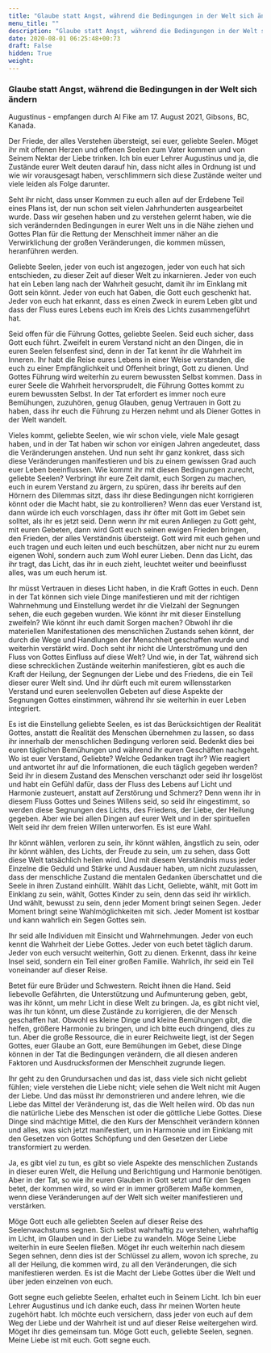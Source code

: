 ```yaml
---
title: "Glaube statt Angst, während die Bedingungen in der Welt sich ändern"
menu_title: ""
description: "Glaube statt Angst, während die Bedingungen in der Welt sich ändern"
date: 2020-08-01 06:25:48+00:73
draft: False
hidden: True
weight:
---
```

### Glaube statt Angst, während die Bedingungen in der Welt sich ändern

Augustinus - empfangen durch Al Fike am 17. August 2021, Gibsons, BC, Kanada.

Der Friede, der alles Verstehen übersteigt, sei euer, geliebte Seelen. Möget ihr mit offenen Herzen und offenen Seelen zum Vater kommen und von Seinem Nektar der Liebe trinken. Ich bin euer Lehrer Augustinus und ja, die Zustände eurer Welt deuten darauf hin, dass nicht alles in Ordnung ist und wie wir vorausgesagt haben, verschlimmern sich diese Zustände weiter und viele leiden als Folge darunter.

Seht ihr nicht, dass unser Kommen zu euch allen auf der Erdebene Teil eines Plans ist, der nun schon seit vielen Jahrhunderten ausgearbeitet wurde. Dass wir gesehen haben und zu verstehen gelernt haben, wie die sich verändernden Bedingungen in eurer Welt uns in die Nähe ziehen und Gottes Plan für die Rettung der Menschheit immer näher an die Verwirklichung der großen Veränderungen, die kommen müssen, heranführen werden.  

Geliebte Seelen, jeder von euch ist angezogen, jeder von euch hat sich entschieden, zu dieser Zeit auf dieser Welt zu inkarnieren. Jeder von euch hat ein Leben lang nach der Wahrheit gesucht, damit ihr im Einklang mit Gott sein könnt. Jeder von euch hat Gaben, die Gott euch geschenkt hat. Jeder von euch hat erkannt, dass es einen Zweck in eurem Leben gibt und dass der Fluss eures Lebens euch im Kreis des Lichts zusammengeführt hat.

Seid offen für die Führung Gottes, geliebte Seelen. Seid euch sicher, dass Gott euch führt. Zweifelt in eurem Verstand nicht an den Dingen, die in euren Seelen felsenfest sind, denn in der Tat kennt ihr die Wahrheit im Inneren. Ihr habt die Reise eures Lebens in einer Weise verstanden, die euch zu einer Empfänglichkeit und Offenheit bringt, Gott zu dienen. Und Gottes Führung wird weiterhin zu eurem bewussten Selbst kommen. Dass in eurer Seele die Wahrheit hervorsprudelt, die Führung Gottes kommt zu eurem bewussten Selbst. In der Tat erfordert es immer noch eure Bemühungen, zuzuhören, genug Glauben, genug Vertrauen in Gott zu haben, dass ihr euch die Führung zu Herzen nehmt und als Diener Gottes in der Welt wandelt.

Vieles kommt, geliebte Seelen, wie wir schon viele, viele Male gesagt haben, und in der Tat haben wir schon vor einigen Jahren angedeutet, dass die Veränderungen anstehen. Und nun seht ihr ganz konkret, dass sich diese Veränderungen manifestieren und bis zu einem gewissen Grad auch euer Leben beeinflussen. Wie kommt ihr mit diesen Bedingungen zurecht, geliebte Seelen? Verbringt ihr eure Zeit damit, euch Sorgen zu machen, euch in eurem Verstand zu ärgern, zu spüren, dass ihr bereits auf den Hörnern des Dilemmas sitzt, dass ihr diese Bedingungen nicht korrigieren könnt oder die Macht habt, sie zu kontrollieren? Wenn das euer Verstand ist, dann würde ich euch vorschlagen, dass ihr öfter mit Gott im Gebet sein solltet, als ihr es jetzt seid.  Denn wenn ihr mit euren Anliegen zu Gott geht, mit euren Gebeten, dann wird Gott euch seinen ewigen Frieden bringen, den Frieden, der alles Verständnis übersteigt. Gott wird mit euch gehen und euch tragen und euch leiten und euch beschützen, aber nicht nur zu eurem eigenen Wohl, sondern auch zum Wohl eurer Lieben. Denn das Licht, das ihr tragt, das Licht, das ihr in euch zieht, leuchtet weiter und beeinflusst alles, was um euch herum ist.

Ihr müsst Vertrauen in dieses Licht haben, in die Kraft Gottes in euch. Denn in der Tat können sich viele Dinge manifestieren und mit der richtigen Wahrnehmung und Einstellung werdet ihr die Vielzahl der Segnungen sehen, die euch gegeben wurden. Wie könnt ihr mit dieser Einstellung zweifeln? Wie könnt ihr euch damit Sorgen machen? Obwohl ihr die materiellen Manifestationen des menschlichen Zustands sehen könnt, der durch die Wege und Handlungen der Menschheit geschaffen wurde und weiterhin verstärkt wird. Doch seht ihr nicht die Unterströmung und den Fluss von Gottes Einfluss auf diese Welt? Und wie, in der Tat, während sich diese schrecklichen Zustände weiterhin manifestieren, gibt es auch die Kraft der Heilung, der Segnungen der Liebe und des Friedens, die ein Teil dieser eurer Welt sind. Und ihr dürft euch mit eurem willensstarken Verstand und euren seelenvollen Gebeten auf diese Aspekte der Segnungen Gottes einstimmen, während ihr sie weiterhin in euer Leben integriert.

Es ist die Einstellung geliebte Seelen, es ist das Berücksichtigen der Realität Gottes, anstatt die Realität des Menschen übernehmen zu lassen, so dass ihr innerhalb der menschlichen Bedingung verloren seid. Bedenkt dies bei euren täglichen Bemühungen und während ihr euren Geschäften nachgeht. Wo ist euer Verstand, Geliebte? Welche Gedanken tragt ihr? Wie reagiert und antwortet ihr auf die Informationen, die euch täglich gegeben werden? Seid ihr in diesem Zustand des Menschen verschanzt oder seid ihr losgelöst und habt ein Gefühl dafür, dass der Fluss des Lebens auf Licht und Harmonie zusteuert, anstatt auf Zerstörung und Schmerz? Denn wenn ihr in diesem Fluss Gottes und Seines Willens seid, so seid ihr eingestimmt, so werden diese Segnungen des Lichts, des Friedens, der Liebe, der Heilung gegeben. Aber wie bei allen Dingen auf eurer Welt und in der spirituellen Welt seid ihr dem freien Willen unterworfen. Es ist eure Wahl.

Ihr könnt wählen, verloren zu sein, ihr könnt wählen, ängstlich zu sein, oder ihr könnt wählen, des Lichts, der Freude zu sein, um zu sehen, dass Gott diese Welt tatsächlich heilen wird. Und mit diesem Verständnis muss jeder Einzelne die Geduld und Stärke und Ausdauer haben, um nicht zuzulassen, dass der menschliche Zustand die mentalen Gedanken überschattet und die Seele in ihren Zustand einhüllt. Wählt das Licht, Geliebte, wählt, mit Gott im Einklang zu sein, wählt, Gottes Kinder zu sein, denn das seid ihr wirklich. Und wählt, bewusst zu sein, denn jeder Moment bringt seinen Segen. Jeder Moment bringt seine Wahlmöglichkeiten mit sich. Jeder Moment ist kostbar und kann wahrlich ein Segen Gottes sein.

Ihr seid alle Individuen mit Einsicht und Wahrnehmungen. Jeder von euch kennt die Wahrheit der Liebe Gottes. Jeder von euch betet täglich darum. Jeder von euch versucht weiterhin, Gott zu dienen. Erkennt, dass ihr keine Insel seid, sondern ein Teil einer großen Familie. Wahrlich, ihr seid ein Teil voneinander auf dieser Reise.

Betet für eure Brüder und Schwestern. Reicht ihnen die Hand. Seid liebevolle Gefährten, die Unterstützung und Aufmunterung geben, gebt, was ihr könnt, um mehr Licht in diese Welt zu bringen. Ja, es gibt nicht viel, was ihr tun könnt, um diese Zustände zu korrigieren, die der Mensch geschaffen hat. Obwohl es kleine Dinge und kleine Bemühungen gibt, die helfen, größere Harmonie zu bringen, und ich bitte euch dringend, dies zu tun. Aber die große Ressource, die in eurer Reichweite liegt, ist der Segen Gottes, euer Glaube an Gott, eure Bemühungen im Gebet, diese Dinge können in der Tat die Bedingungen verändern, die all diesen anderen Faktoren und Ausdrucksformen der Menschheit zugrunde liegen.

Ihr geht zu den Grundursachen und das ist, dass viele sich nicht geliebt fühlen; viele verstehen die Liebe nicht; viele sehen die Welt nicht mit Augen der Liebe. Und das müsst ihr demonstrieren und andere lehren, wie die Liebe das Mittel der Veränderung ist, das die Welt heilen wird. Ob das nun die natürliche Liebe des Menschen ist oder die göttliche Liebe Gottes. Diese Dinge sind mächtige Mittel, die den Kurs der Menschheit verändern können und alles, was sich jetzt manifestiert, um in Harmonie und im Einklang mit den Gesetzen von Gottes Schöpfung und den Gesetzen der Liebe transformiert zu werden.  

Ja, es gibt viel zu tun, es gibt so viele Aspekte des menschlichen Zustands in dieser euren Welt, die Heilung und Berichtigung und Harmonie benötigen. Aber in der Tat, so wie ihr euren Glauben in Gott setzt und für den Segen betet, der kommen wird, so wird er in immer größerem Maße kommen, wenn diese Veränderungen auf der Welt sich weiter manifestieren und verstärken.

Möge Gott euch alle geliebten Seelen auf dieser Reise des Seelenwachstums segnen. Sich selbst wahrhaftig zu verstehen, wahrhaftig im Licht, im Glauben und in der Liebe zu wandeln. Möge Seine Liebe weiterhin in eure Seelen fließen. Möget ihr euch weiterhin nach diesem Segen sehnen, denn dies ist der Schlüssel zu allem, wovon ich spreche, zu all der Heilung, die kommen wird, zu all den Veränderungen, die sich manifestieren werden. Es ist die Macht der Liebe Gottes über die Welt und über jeden einzelnen von euch.

Gott segne euch geliebte Seelen, erhaltet euch in Seinem Licht. Ich bin euer Lehrer Augustinus und ich danke euch, dass ihr meinen Worten heute zugehört habt. Ich möchte euch versichern, dass jeder von euch auf dem Weg der Liebe und der Wahrheit ist und auf dieser Reise weitergehen wird. Möget ihr dies gemeinsam tun. Möge Gott euch, geliebte Seelen, segnen. Meine Liebe ist mit euch. Gott segne euch.
